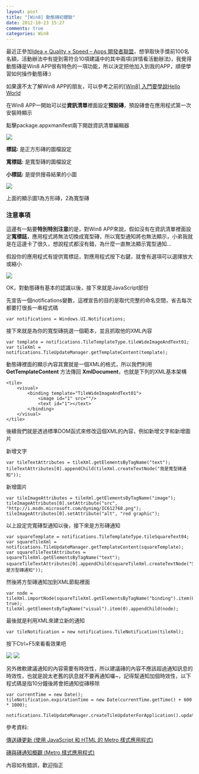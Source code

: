 ```yaml
---
layout: post
title: "[Win8] 動態磚初體驗"
date: 2012-10-23 15:27
comments: true
categories: Win8
---
```


最近正參加<a href="http://www.microsoft.com/taiwan/promo/Win8AppFest/detailedRule.htm" target="_blank">Idea × Quality × Speed – Apps 開發者聯盟</a>，想爭取快手獎前100名名額，活動辦法中有提到需符合10項建議中的其中兩項(詳情看活動辦法)，我覺得動態磚是Win8 APP很有特色的一項功能，所以決定把他加入到我的APP，順便學習如何操作動態磚:)

<!--more-->

如果還不太了解Win8 APP的朋友，可以參考之前的<a href="http://blog.rx836.tw/blog/first-win8-app/" target="_blank">[Win8] 入門要學說Hello World</a>

在Win8 APP一開始可以從**資訊清單**裡面設定**預設磚**，預設磚會在應用程式第一次安裝時顯示

點擊package.appxmanifest兩下開啟資訊清單編輯器

<img src="https://lh5.googleusercontent.com/-op8a6QflCRY/UIZeWzVBBTI/AAAAAAAABt4/5HGif4Mh8hY/s813/A.png" />

**標誌:** 是正方形磚的圖檔設定

**寬標誌:** 是寬型磚的圖檔設定

**小標誌:** 是提供搜尋結果的小圖

<img src="https://lh3.googleusercontent.com/-PxTwOp3yqSo/UIZeXz4taNI/AAAAAAAABuA/_61SB2q6UtI/s518/B.png" />

上面的顯示圖1為方形磚，2為寬型磚

### 注意事項

這邊有一點要**特別特別注意**的是，對Win8 APP來說，假如沒有在資訊清單裡面設定**寬標誌**，應用程式將無法切換成寬型磚，所以寬型通知將也無法顯示，小弟我就是在這邊卡了很久，想說程式都沒有錯，為什麼一直無法顯示寬型通知...

假設你的應用程式有提供寬標誌，對應用程式按下右鍵，就會有選項可以選擇放大或縮小

<img src="https://lh3.googleusercontent.com/-1rzB4IyyrZI/UIZeYR6tFBI/AAAAAAAABuI/6aKtLu5S_pA/s570/C.png" />

OK，對動態磚有基本的認識以後，接下來就是JavaScript部份

先宣告一個notifications變數，這裡宣告的目的是取代完整的命名空間，省去每次都要打很長一串程式碼

	var notifications = Windows.UI.Notifications;
	
接下來就是為你的寬型磚挑選一個範本，並且抓取他的XML內容

	var template = notifications.TileTemplateType.tileWideImageAndText01;                      
	var tileXml = notifications.TileUpdateManager.getTemplateContent(template);
	
動態磚裡面的顯示內容其實就是一個XML的格式，所以我們利用**GetTemplateContent** 方法傳回 **XmlDocument**，也就是下列的XML基本架構

	<tile>
		<visual>
			<binding template="TileWideImageAndText01">
				<image id="1" src=""/>
				<text id="1"></text>
			</binding>
		</visual>
	</tile>
	
後續我們就是透過標準DOM函式來修改這個XML的內容，例如新增文字和新增圖片

新增文字

	var tileTextAttributes = tileXml.getElementsByTagName("text");   
	tileTextAttributes[0].appendChild(tileXml.createTextNode("我是寬型磚通知"));
	
新增圖片

	var tileImageAttributes = tileXml.getElementsByTagName("image");
	tileImageAttributes[0].setAttribute("src", "http://i.msdn.microsoft.com/dynimg/IC612768.png");
	tileImageAttributes[0].setAttribute("alt", "red graphic");	
	
以上設定完寬磚型通知以後，接下來是方形磚通知

	var squareTemplate = notifications.TileTemplateType.tileSquareText04;
	var squareTileXml = notifications.TileUpdateManager.getTemplateContent(squareTemplate);
	var squareTileTextAttributes = squareTileXml.getElementsByTagName("text");   
	squareTileTextAttributes[0].appendChild(squareTileXml.createTextNode("我是方型磚通知"));
	
然後將方型磚通知加到XML節點裡面

	
	var node = tileXml.importNode(squareTileXml.getElementsByTagName("binding").item(0), true);
	tileXml.getElementsByTagName("visual").item(0).appendChild(node);
	
最後就是利用XML來建立新的通知

	var tileNotification = new notifications.TileNotification(tileXml);

按下Ctrl+F5來看看效果吧

<img src="https://lh6.googleusercontent.com/-qKWHXg0ND0Y/UIZeZSVxekI/AAAAAAAABuQ/xU26ZDJgRIA/s771/D.png" />

<img src="https://lh3.googleusercontent.com/-1hIF3GPJNp4/UIZeZngTBII/AAAAAAAABuU/T3AO20DhkAI/s771/E.png" />

另外微軟建議通知的內容需要有時效性，所以建議磚的內容不應該超過通知訊息的時效性，也就是說太老舊的訊息就不要再通知囉~，記得幫通知加個時效性，以下程式碼是指10分鐘後將會把通知從磚移除

	var currentTime = new Date();
	tileNotification.expirationTime = new Date(currentTime.getTime() + 600 * 1000);

	notifications.TileUpdateManager.createTileUpdaterForApplication().update(tileNotification);

參考資料:

<a href="http://msdn.microsoft.com/zh-tw/library/windows/apps/hh465439.aspx" target="_blank">傳送磚更新 (使用 JavaScript 和 HTML 的 Metro 樣式應用程式)</a>

<a href="http://msdn.microsoft.com/zh-tw/library/windows/apps/hh779724.aspx" target="_blank">磚與磚通知概觀 (Metro 樣式應用程式)</a>

內容如有錯誤，歡迎指正